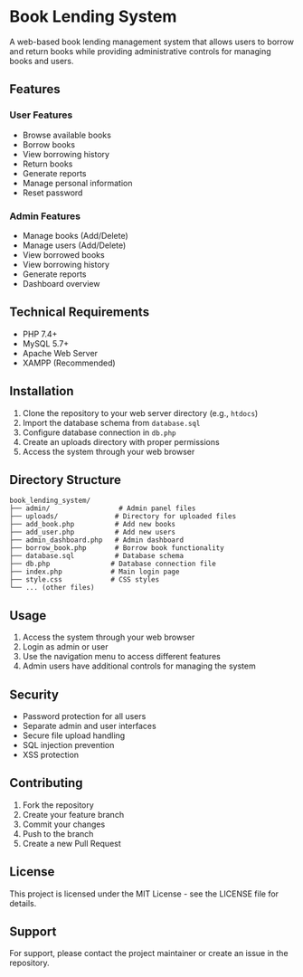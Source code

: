 # Book Lending System

A web-based book lending management system that allows users to borrow and return books while providing administrative controls for managing books and users.

## Features

### User Features
- Browse available books
- Borrow books
- View borrowing history
- Return books
- Generate reports
- Manage personal information
- Reset password

### Admin Features
- Manage books (Add/Delete)
- Manage users (Add/Delete)
- View borrowed books
- View borrowing history
- Generate reports
- Dashboard overview

## Technical Requirements

- PHP 7.4+
- MySQL 5.7+
- Apache Web Server
- XAMPP (Recommended)

## Installation

1. Clone the repository to your web server directory (e.g., `htdocs`)
2. Import the database schema from `database.sql`
3. Configure database connection in `db.php`
4. Create an uploads directory with proper permissions
5. Access the system through your web browser

## Directory Structure

```
book_lending_system/
├── admin/                 # Admin panel files
├── uploads/              # Directory for uploaded files
├── add_book.php          # Add new books
├── add_user.php          # Add new users
├── admin_dashboard.php   # Admin dashboard
├── borrow_book.php       # Borrow book functionality
├── database.sql          # Database schema
├── db.php               # Database connection file
├── index.php            # Main login page
├── style.css            # CSS styles
└── ... (other files)
```

## Usage

1. Access the system through your web browser
2. Login as admin or user
3. Use the navigation menu to access different features
4. Admin users have additional controls for managing the system

## Security

- Password protection for all users
- Separate admin and user interfaces
- Secure file upload handling
- SQL injection prevention
- XSS protection

## Contributing

1. Fork the repository
2. Create your feature branch
3. Commit your changes
4. Push to the branch
5. Create a new Pull Request

## License

This project is licensed under the MIT License - see the LICENSE file for details.

## Support

For support, please contact the project maintainer or create an issue in the repository.

